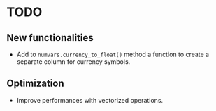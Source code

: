 # TODO

## New functionalities

- Add to `numvars.currency_to_float()` method a function to create a separate column for currency symbols.

## Optimization

- Improve performances with vectorized operations.
